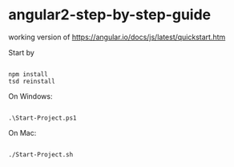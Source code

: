 # angular2-step-by-step-guide

working version of https://angular.io/docs/js/latest/quickstart.htm

Start by
<pre><code>
npm install
tsd reinstall
</code></pre>

On Windows:

<pre><code>
.\Start-Project.ps1
</code></pre>

On Mac:

<pre><code>
./Start-Project.sh
</code></pre>
